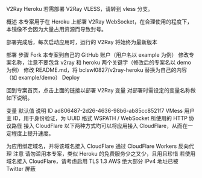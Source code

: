V2Ray Heroku
若需部署 V2Ray VLESS，请转到 vless 分支。

概述
本专案用于在 Heroku 上部署 V2Ray WebSocket，在合理使用的程度下，本镜像不会因为大量占用资源而导致封号。

部署完成后，每次启动应用时，运行的 V2Ray 将始终为最新版本

部署
步骤
Fork 本专案到自己的 GitHub 账户（用户名以 example 为例）
修改专案名称，注意不要包含 v2ray 和 heroku 两个关键字（修改后的专案名以 demo 为例）
修改 README.md，将 bclswl0827/v2ray-heroku 替换为自己的内容（如 example/demo）
Deploy

回到专案首页，点击上面的链接以部署 V2Ray
变量
对部署时需设定的变量名称做如下说明。

变量	默认值	说明
ID	ad806487-2d26-4636-98b6-ab85cc8521f7	VMess 用户主 ID，用于身份验证，为 UUID 格式
WSPATH	/	WebSocket 所使用的 HTTP 协议路径
接入 CloudFlare
以下两种方式均可以将应用接入 CloudFlare，从而在一定程度上提升速度。

为应用绑定域名，并将该域名接入 CloudFlare
通过 CloudFlare Workers 反向代理
注意
请勿滥用本专案，类似 Heroku 的免费服务少之又少，且用且珍惜
若使用域名接入 CloudFlare，请考虑启用 TLS 1.3
AWS 绝大部分 IPv4 地址已被 Twitter 屏蔽
